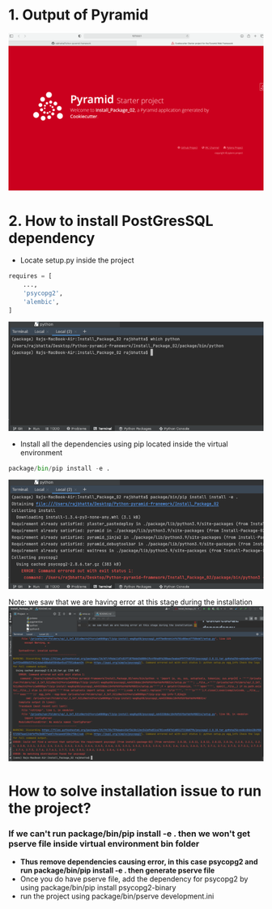 # 1. Output of Pyramid #
<img src="images/img1.png"/>

# 2. How to install PostGresSQL dependency #
- Locate setup.py inside the project

```python
requires = [
    ...,
    'psycopg2',
    'alembic',
]
```
<img src="images/i2.png"/>

- Install all the dependencies using pip located inside the virtual environment
```python
package/bin/pip install -e .
```

<img src="images/img3.png"/>

Note: we saw that we are having error at this stage during the installation
<img src="images/img4.png"/>

# How to solve installation issue to run the project? #
### If we can't run package/bin/pip install -e . then we won't get pserve file inside virtual environment bin folder ####
- <b> Thus remove dependencies causing error, in this case psycopg2 and run package/bin/pip install -e . then generate pserve file </b>
- Once you do have pserve file, add the dependency for psycopg2 by using package/bin/pip install psycopg2-binary
- run the project using package/bin/pserve development.ini
